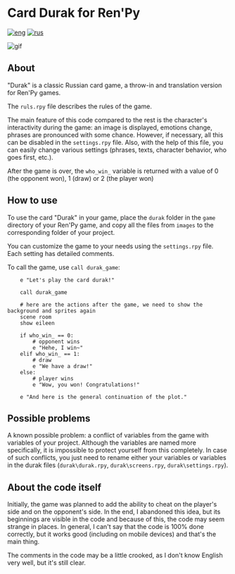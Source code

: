 # Card Durak for Ren'Py
[![eng](https://img.shields.io/badge/lang-en-en)](https://github.com/N0Fanru/renpy-CardDurak/blob/master/README.md)
[![rus](https://img.shields.io/badge/lang-ru-ru?color=DCDCDC)](https://github.com/N0Fanru/renpy-CardDurak/blob/master/README-ru.md)

![gif](https://github.com/user-attachments/assets/97af9c01-c0fe-47d1-b55c-3df574f8f7e3)

## About
"Durak" is a classic Russian card game, a throw-in and translation version for Ren'Py games.

The `ruls.rpy` file describes the rules of the game.

The main feature of this code compared to the rest is the character's interactivity during the game: an image is displayed, emotions change, phrases are pronounced with some chance. However, if necessary, all this can be disabled in the `settings.rpy` file. Also, with the help of this file, you can easily change various settings (phrases, texts, character behavior, who goes first, etc.).

After the game is over, the `who_win_` variable is returned with a value of 0 (the opponent won), 1 (draw) or 2 (the player won)

## How to use
To use the card "Durak" in your game, place the `durak` folder in the `game` directory of your Ren'Py game, and copy all the files from `images` to the corresponding folder of your project.

You can customize the game to your needs using the `settings.rpy` file. Each setting has detailed comments.

To call the game, use `call durak_game`:
```
    e "Let's play the card durak!"

    call durak_game

    # here are the actions after the game, we need to show the background and sprites again
    scene room
    show eileen

    if who_win_ == 0:
        # opponent wins
        e "Hehe, I win~"
    elif who_win_ == 1:
        # draw
        e "We have a draw!"
    else:
        # player wins
        e "Wow, you won! Congratulations!"

    e "And here is the general continuation of the plot."
```

## Possible problems
A known possible problem: a conflict of variables from the game with variables of your project. Although the variables are named more specifically, it is impossible to protect yourself from this completely. In case of such conflicts, you just need to rename either your variables or variables in the durak files (`durak\durak.rpy`, `durak\screens.rpy`, `durak\settings.rpy`).

## About the code itself
Initially, the game was planned to add the ability to cheat on the player's side and on the opponent's side. In the end, I abandoned this idea, but its beginnings are visible in the code and because of this, the code may seem strange in places. In general, I can't say that the code is 100% done correctly, but it works good (including on mobile devices) and that's the main thing.

The comments in the code may be a little crooked, as I don't know English very well, but it's still clear.
